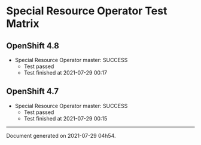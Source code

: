 
Special Resource Operator Test Matrix
=====================================

OpenShift 4.8
-------------


* Special Resource Operator master: SUCCESS
  - Test passed
  - Test finished at 2021-07-29 00:17

OpenShift 4.7
-------------


* Special Resource Operator master: SUCCESS
  - Test passed
  - Test finished at 2021-07-29 00:15


---
Document generated on 2021-07-29 04h54.
